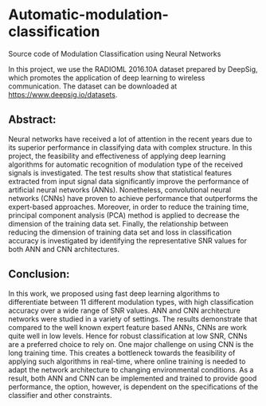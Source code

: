 # Automatic-modulation-classification
Source code of Modulation Classification using Neural Networks

In this project, we use the RADIOML 2016.10A dataset prepared by DeepSig, which promotes the application of deep learning to wireless communication.
The dataset can be downloaded at https://www.deepsig.io/datasets.

## Abstract: 
Neural networks have received a lot of attention in the recent years due to its superior performance in classifying data with
complex structure. In this project, the feasibility and effectiveness of applying deep learning algorithms for automatic recognition of
modulation type of the received signals is investigated. The test results show that statistical features extracted from input signal data
significantly improve the performance of artificial neural networks (ANNs). Nonetheless, convolutional neural networks (CNNs)
have proven to achieve performance that outperforms the expert-based approaches. Moreover, in order to reduce the training
time, principal component analysis (PCA) method is applied to decrease the dimension of the training data set. Finally, the
relationship between reducing the dimension of training data set and loss in classification accuracy is investigated by identifying
the representative SNR values for both ANN and CNN architectures.

## Conclusion:
In this work, we proposed using fast deep learning algorithms to differentiate between 11 different modulation types, with
high classification accuracy over a wide range of SNR values. ANN and CNN architecture networks were studied in a variety
of settings. The results demonstrate that compared to the well known expert feature based ANNs, CNNs are work quite well in
low levels. Hence for robust classification at low SNR, CNNs are a preferred choice to rely on. One major challenge on using
CNN is the long training time. This creates a bottleneck towards the feasibility of applying such algorithms in real-time, where
online training is needed to adapt the network architecture to changing environmental conditions. As a result, both ANN and
CNN can be implemented and trained to provide good performance, the option, however, is dependent on the specifications
of the classifier and other constraints.
